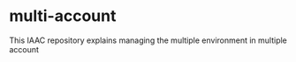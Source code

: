 # multi-account
This IAAC repository explains managing the multiple environment in multiple account
